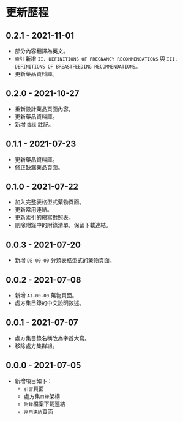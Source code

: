 # 更新歷程

## 0.2.1 - 2021-11-01

* 部分內容翻譯為英文。
* `索引` 新增 `II. DEFINITIONS OF PREGNANCY RECOMMENDATIONS` 與 `III. DEFINITIONS OF BREASTFEEDING RECOMMENDATIONS`。
* 更新藥品資料庫。

## 0.2.0 - 2021-10-27

* 重新設計藥品頁面內容。
* 更新藥品資料庫。
* 新增 `臨採` 註記。

## 0.1.1 - 2021-07-23

* 更新藥品資料庫。
* 修正缺漏藥品頁面。

## 0.1.0 - 2021-07-22

* 加入完整表格型式藥物頁面。
* 更新常用連結。
* 更新索引的縮寫對照表。
* 刪除附錄中的附錄清單，保留下載連結。

## 0.0.3 - 2021-07-20

* 新增 `DE-00-00` 分類表格型式的藥物頁面。

## 0.0.2 - 2021-07-08

* 新增 `AI-00-00` 藥物頁面。
* 處方集目錄的中文說明敘述。

## 0.0.1 - 2021-07-07

* 處方集目錄名稱改為字首大寫。
* 移除處方集群組。

## 0.0.0 - 2021-07-05

* 新增項目如下：
  * `引言`頁面
  * 處方集`目錄`架構
  * `附錄`檔案下載連結
  * `常用連結`頁面

